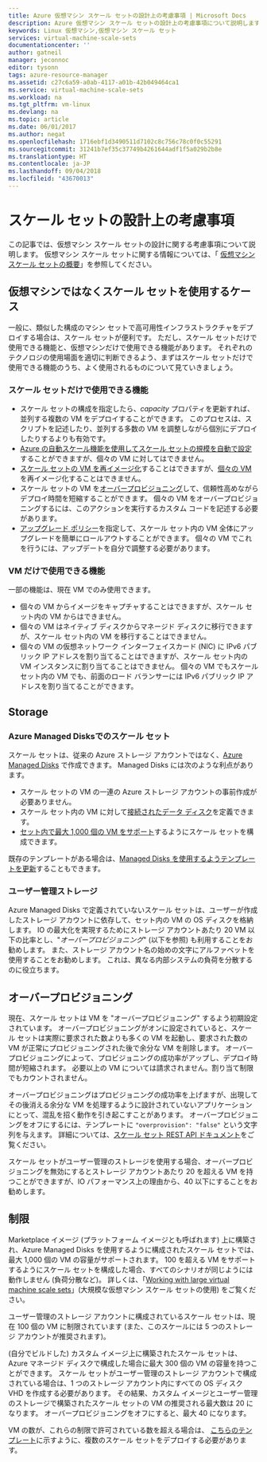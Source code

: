 ```yaml
---
title: Azure 仮想マシン スケール セットの設計上の考慮事項 | Microsoft Docs
description: Azure 仮想マシン スケール セットの設計上の考慮事項について説明します
keywords: Linux 仮想マシン,仮想マシン スケール セット
services: virtual-machine-scale-sets
documentationcenter: ''
author: gatneil
manager: jeconnoc
editor: tysonn
tags: azure-resource-manager
ms.assetid: c27c6a59-a0ab-4117-a01b-42b049464ca1
ms.service: virtual-machine-scale-sets
ms.workload: na
ms.tgt_pltfrm: vm-linux
ms.devlang: na
ms.topic: article
ms.date: 06/01/2017
ms.author: negat
ms.openlocfilehash: 1716ebf1d3490511d7102c8c756c78c0f0c55291
ms.sourcegitcommit: 31241b7ef35c37749b4261644adf1f5a029b2b8e
ms.translationtype: HT
ms.contentlocale: ja-JP
ms.lasthandoff: 09/04/2018
ms.locfileid: "43670013"
---
```

# <a name="design-considerations-for-scale-sets"></a>スケール セットの設計上の考慮事項
この記事では、仮想マシン スケール セットの設計に関する考慮事項について説明します。 仮想マシン スケール セットに関する情報については、「 [仮想マシン スケール セットの概要](virtual-machine-scale-sets-overview.md)」を参照してください。

## <a name="when-to-use-scale-sets-instead-of-virtual-machines"></a>仮想マシンではなくスケール セットを使用するケース
一般に、類似した構成のマシン セットで高可用性インフラストラクチャをデプロイする場合は、スケール セットが便利です。 ただし、スケール セットだけで使用できる機能と、仮想マシンだけで使用できる機能があります。 それぞれのテクノロジの使用場面を適切に判断できるよう、まずはスケール セットだけで使用できる機能のうち、よく使用されるものについて見ていきましょう。

### <a name="scale-set-specific-features"></a>スケール セットだけで使用できる機能

- スケール セットの構成を指定したら、*capacity* プロパティを更新すれば、並列する複数の VM をデプロイすることができます。 このプロセスは、スクリプトを記述したり、並列する多数の VM を調整しながら個別にデプロイしたりするよりも有効です。
- [Azure の自動スケール機能を使用してスケール セットの規模を自動で設定](./virtual-machine-scale-sets-autoscale-overview.md)することができますが、個々の VM に対してはできません。
- [スケール セットの VM を再イメージ化](https://docs.microsoft.com/en-us/rest/api/compute/virtualmachinescalesets/reimage)することはできますが、[個々の VM](https://docs.microsoft.com/rest/api/compute/virtualmachines) を再イメージ化することはできません。
- スケール セットの VM を[オーバープロビジョニング](https://docs.microsoft.com/en-us/azure/virtual-machine-scale-sets/virtual-machine-scale-sets-design-overview#overprovisioning)して、信頼性高めながらデプロイ時間を短縮することができます。 個々の VM をオーバープロビジョニングするには、このアクションを実行するカスタム コードを記述する必要があります。
- [アップグレード ポリシー](./virtual-machine-scale-sets-upgrade-scale-set.md)を指定して、スケール セット内の VM 全体にアップグレードを簡単にロールアウトすることができます。 個々の VM でこれを行うには、アップデートを自分で調整する必要があります。

### <a name="vm-specific-features"></a>VM だけで使用できる機能

一部の機能は、現在 VM でのみ使用できます。

- 個々の VM からイメージをキャプチャすることはできますが、スケール セット内の VM からはできません。
- 個々の VM はネイティブ ディスクからマネージド ディスクに移行できますが、スケール セット内の VM を移行することはできません。
- 個々の VM の仮想ネットワーク インターフェイスカード (NIC) に IPv6 パブリック IP アドレスを割り当てることはできますが、スケール セット内の VM インスタンスに割り当てることはできません。 個々の VM でもスケール セット内の VM でも、前面のロード バランサーには IPv6 パブリック IP アドレスを割り当てることができます。

## <a name="storage"></a>Storage

### <a name="scale-sets-with-azure-managed-disks"></a>Azure Managed Disksでのスケール セット
スケール セットは、従来の Azure ストレージ アカウントではなく、[Azure Managed Disks](../virtual-machines/windows/managed-disks-overview.md) で作成できます。 Managed Disks には次のような利点があります。
- スケール セットの VM の一連の Azure ストレージ アカウントの事前作成が必要ありません。
- スケール セット内の VM に対して[接続されたデータ ディスク](virtual-machine-scale-sets-attached-disks.md)を定義できます。
- [セット内で最大 1,000 個の VM をサポート](virtual-machine-scale-sets-placement-groups.md)するようにスケール セットを構成できます。 

既存のテンプレートがある場合は、[Managed Disks を使用するようテンプレートを更新](virtual-machine-scale-sets-convert-template-to-md.md)することもできます。

### <a name="user-managed-storage"></a>ユーザー管理ストレージ
Azure Managed Disks で定義されていないスケール セットは、ユーザーが作成したストレージ アカウントに依存して、セット内の VM の OS ディスクを格納します。 IO の最大化を実現するためにストレージ アカウントあたり 20 VM 以下の比率とし、"_オーバープロビジョニング_" (以下を参照) も利用することをお勧めします。 また、ストレージ アカウント名の始めの文字にアルファベットを使用することをお勧めします。 これは、異なる内部システムの負荷を分散するのに役立ちます。 


## <a name="overprovisioning"></a>オーバープロビジョニング
現在、スケール セットは VM を "オーバープロビジョニング" するよう初期設定されています。 オーバープロビジョニングがオンに設定されていると、スケール セットは実際に要求された数よりも多くの VM を起動し、要求された数の VM が正常にプロビジョニングされた後で余分な VM を削除します。 オーバープロビジョニングによって、プロビジョニングの成功率がアップし、デプロイ時間が短縮されます。 必要以上の VM については請求されません。割り当て制限でもカウントされません。

オーバープロビジョニングはプロビジョニングの成功率を上げますが、出現してその後消える余分な VM を処理するように設計されていないアプリケーションにとって、混乱を招く動作を引き起こすことがあります。 オーバープロビジョニングをオフにするには、テンプレートに `"overprovision": "false"` という文字列を与えます。 詳細については、[スケール セット REST API ドキュメント](/rest/api/virtualmachinescalesets/create-or-update-a-set)をご覧ください。

スケール セットがユーザー管理のストレージを使用する場合、オーバープロビジョニングを無効にするとストレージ アカウントあたり 20 を超える VM を持つことができますが、IO パフォーマンス上の理由から、40 以下にすることをお勧めします。 

## <a name="limits"></a>制限
Marketplace イメージ (プラットフォーム イメージとも呼ばれます) 上に構築され、Azure Managed Disks を使用するように構成されたスケール セットでは、最大 1,000 個の VM の容量がサポートされます。 100 を超える VM をサポートするようにスケール セットを構成した場合、すべてのシナリオが同じようには動作しません (負荷分散など)。 詳しくは、「[Working with large virtual machine scale sets](virtual-machine-scale-sets-placement-groups.md)」(大規模な仮想マシン スケール セットの使用) をご覧ください。 

ユーザー管理のストレージ アカウントに構成されているスケール セットは、現在 100 個の VM に制限されています (また、このスケールには 5 つのストレージ アカウントが推奨されます)。

(自分でビルドした) カスタム イメージ上に構築されたスケール セットは、Azure マネージド ディスクで構成した場合に最大 300 個の VM の容量を持つことができます。 スケール セットがユーザー管理のストレージ アカウントで構成されている場合は、1 つのストレージ アカウント内にすべての OS ディスク VHD を作成する必要があります。 その結果、カスタム イメージとユーザー管理のストレージで構築されたスケール セットの VM の推奨される最大数は 20 になります。 オーバープロビジョニングをオフにすると、最大 40 になります。

VM の数が、これらの制限で許可されている数を超える場合は、 [こちらのテンプレート](https://github.com/Azure/azure-quickstart-templates/tree/master/301-custom-images-at-scale)に示すように、複数のスケール セットをデプロイする必要があります。

